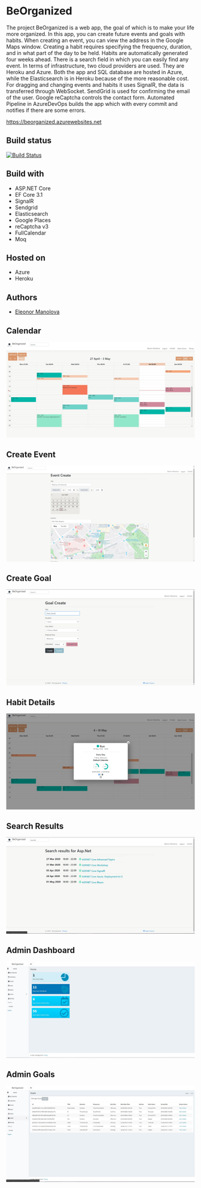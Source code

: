 # BeOrganized
The project BeOrganized is a web app, the goal of which is to make your life more organized. In this app, you can create future events and goals with habits. When creating an event, you can view the address in the Google Maps window. Creating a habit requires specifying the frequency, duration, and in what part of the day to be held. Habits are automatically generated four weeks ahead. There is a search field in which you can easily find any event.
In terms of infrastructure, two cloud providers are used. They are Heroku and Azure. Both the app and SQL database are hosted in Azure, while the Elasticsearch is in Heroku because of the more reasonable cost. For dragging and changing events and habits it uses SignalR, the data is transferred through WebSocket. SendGrid is used for confirming the email of the user. Google reCaptcha controls the contact form. Automated Pipeline in AzureDevOps builds the app which with every commit and notifies if there are some errors.

https://beorganized.azurewebsites.net

## Build status

[![Build Status](https://dev.azure.com/eleonormanolova/BeOrganized/_apis/build/status/BeOrganized%20CI?branchName=master)](https://dev.azure.com/eleonormanolova/BeOrganized/_build/latest?definitionId=1&branchName=master)

## Build with
* ASP.NET Core
* EF Core 3.1
* SignalR
* Sendgrid
* Elasticsearch
* Google Places
* reCaptcha v3
* FullCalendar
* Moq

## Hosted on
* Azure
* Heroku

## Authors

- [Eleonor Manolova](https://github.com/EleonorManolova)

## Calendar

![Calendar](/images/01.Calendar.jpg)


## Create Event

![Create Event](/images/02.EventCreate2.jpg)

## Create Goal

![Create Goal](/images/03.GoalCreate.jpg)

## Habit Details

![Habit Details](/images/04.HabitDetails.jpg)

## Search Results

![Search Results](/images/05.SearchResults.jpg)

## Admin Dashboard

![Admin Dashboard](/images/06.AdminDashboard.jpg)

## Admin Goals

![Admin Goals](/images/07.AdminGoals.jpg)
